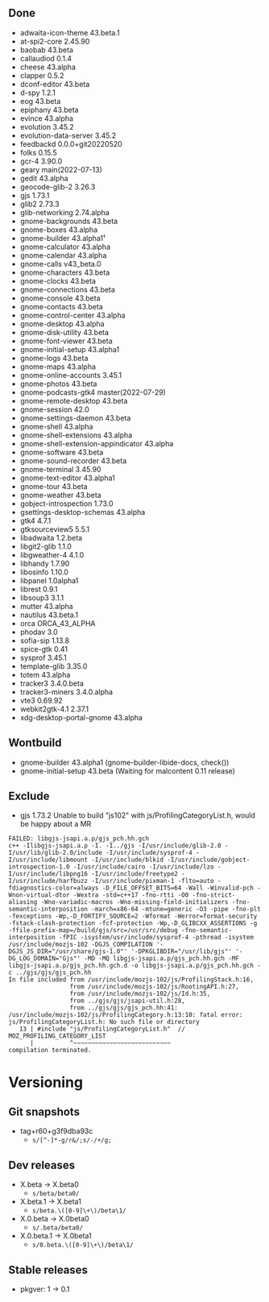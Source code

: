 ## Done
- adwaita-icon-theme 43.beta.1
- at-spi2-core 2.45.90
- baobab 43.beta
- callaudiod 0.1.4
- cheese 43.alpha
- clapper 0.5.2
- dconf-editor 43.beta
- d-spy 1.2.1
- eog 43.beta
- epiphany 43.beta
- evince 43.alpha
- evolution 3.45.2
- evolution-data-server 3.45.2
- feedbackd 0.0.0+git20220520
- folks 0.15.5
- gcr-4 3.90.0
- geary main(2022-07-13)
- gedit 43.alpha
- geocode-glib-2 3.26.3
- gjs 1.73.1
- glib2 2.73.3
- glib-networking 2.74.alpha
- gnome-backgrounds 43.beta
- gnome-boxes 43.alpha
- gnome-builder 43.alpha1¹
- gnome-calculator 43.alpha
- gnome-calendar 43.alpha
- gnome-calls v43_beta.0
- gnome-characters 43.beta
- gnome-clocks 43.beta
- gnome-connections 43.beta
- gnome-console 43.beta
- gnome-contacts 43.beta
- gnome-control-center 43.alpha
- gnome-desktop 43.alpha
- gnome-disk-utility 43.beta
- gnome-font-viewer 43.beta
- gnome-initial-setup 43.alpha1
- gnome-logs 43.beta
- gnome-maps 43.alpha
- gnome-online-accounts 3.45.1
- gnome-photos 43.beta
- gnome-podcasts-gtk4 master(2022-07-29)
- gnome-remote-desktop 43.beta
- gnome-session 42.0
- gnome-settings-daemon 43.beta
- gnome-shell 43.alpha
- gnome-shell-extensions 43.alpha
- gnome-shell-extension-appindicator 43.alpha
- gnome-software 43.beta
- gnome-sound-recorder 43.beta
- gnome-terminal 3.45.90
- gnome-text-editor 43.alpha1
- gnome-tour 43.beta
- gnome-weather 43.beta
- gobject-introspection 1.73.0
- gsettings-desktop-schemas 43.alpha
- gtk4 4.7.1
- gtksourceview5 5.5.1
- libadwaita 1.2.beta
- libgit2-glib 1.1.0
- libgweather-4 4.1.0
- libhandy 1.7.90
- libosinfo 1.10.0
- libpanel 1.0alpha1
- librest 0.9.1
- libsoup3 3.1.1
- mutter 43.alpha
- nautilus 43.beta.1
- orca ORCA_43_ALPHA
- phodav 3.0
- sofia-sip 1.13.8
- spice-gtk 0.41
- sysprof 3.45.1
- template-glib 3.35.0
- totem 43.alpha
- tracker3 3.4.0.beta
- tracker3-miners 3.4.0.alpha
- vte3 0.69.92
- webkit2gtk-4.1 2.37.1
- xdg-desktop-portal-gnome 43.alpha


## Wontbuild
- gnome-builder 43.alpha1 (gnome-builder-libide-docs, check())
- gnome-initial-setup 43.beta (Waiting for malcontent 0.11 release)


## Exclude
- gjs 1.73.2 Unable to build "js102" with js/ProfilingCategoryList.h, would be happy about a MR
```
FAILED: libgjs-jsapi.a.p/gjs_pch.hh.gch
c++ -Ilibgjs-jsapi.a.p -I. -I../gjs -I/usr/include/glib-2.0 -I/usr/lib/glib-2.0/include -I/usr/include/sysprof-4 -I/usr/include/libmount -I/usr/include/blkid -I/usr/include/gobject-introspection-1.0 -I/usr/include/cairo -I/usr/include/lzo -I/usr/include/libpng16 -I/usr/include/freetype2 -I/usr/include/harfbuzz -I/usr/include/pixman-1 -flto=auto -fdiagnostics-color=always -D_FILE_OFFSET_BITS=64 -Wall -Winvalid-pch -Wnon-virtual-dtor -Wextra -std=c++17 -fno-rtti -O0 -fno-strict-aliasing -Wno-variadic-macros -Wno-missing-field-initializers -fno-semantic-interposition -march=x86-64 -mtune=generic -O3 -pipe -fno-plt -fexceptions -Wp,-D_FORTIFY_SOURCE=2 -Wformat -Werror=format-security -fstack-clash-protection -fcf-protection -Wp,-D_GLIBCXX_ASSERTIONS -g -ffile-prefix-map=/build/gjs/src=/usr/src/debug -fno-semantic-interposition -fPIC -isystem/usr/include/sysprof-4 -pthread -isystem /usr/include/mozjs-102 -DGJS_COMPILATION '-DGJS_JS_DIR="/usr/share/gjs-1.0"' '-DPKGLIBDIR="/usr/lib/gjs"' '-DG_LOG_DOMAIN="Gjs"' -MD -MQ libgjs-jsapi.a.p/gjs_pch.hh.gch -MF libgjs-jsapi.a.p/gjs_pch.hh.gch.d -o libgjs-jsapi.a.p/gjs_pch.hh.gch -c ../gjs/gjs/gjs_pch.hh
In file included from /usr/include/mozjs-102/js/ProfilingStack.h:16,
                 from /usr/include/mozjs-102/js/RootingAPI.h:27,
                 from /usr/include/mozjs-102/js/Id.h:35,
                 from ../gjs/gjs/jsapi-util.h:28,
                 from ../gjs/gjs/gjs_pch.hh:41:
/usr/include/mozjs-102/js/ProfilingCategory.h:13:10: fatal error: js/ProfilingCategoryList.h: No such file or directory
   13 | #include "js/ProfilingCategoryList.h"  // MOZ_PROFILING_CATEGORY_LIST
      |          ^~~~~~~~~~~~~~~~~~~~~~~~~~~~
compilation terminated.
```

# Versioning
## Git snapshots
* tag+r60+g3f9dba93c
  * `s/[^-]*-g/r&/;s/-/+/g;`
## Dev releases
* X.beta -> X.beta0
  * `s/beta/beta0/`
* X.beta.1 -> X.beta1
  * `s/beta.\([0-9]\+\)/beta\1/`
* X.0.beta -> X.0beta0
  * `s/.beta/beta0/`
* X.0.beta.1 -> X.0beta1
  * `s/0.beta.\([0-9]\+\)/beta\1/`

## Stable releases
* pkgver: 1 -> 0.1
